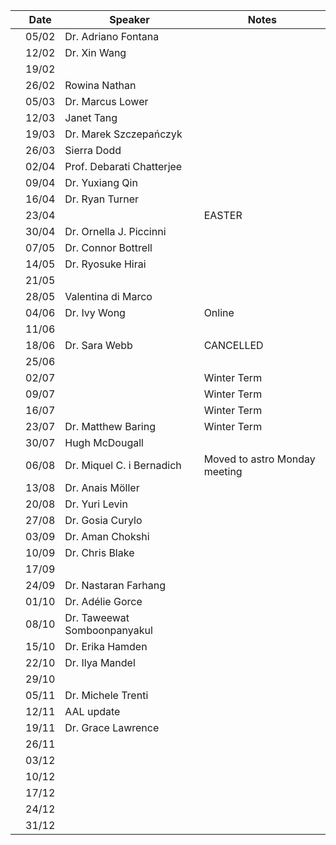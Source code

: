 |  | Date   | Speaker |  Notes |
| --- | --- | --- |  --- | 
|  | 05/02 | Dr. Adriano Fontana |  |  
|  | 12/02 | Dr. Xin Wang |  |
|  | 19/02 |  |  |
|  | 26/02 | Rowina Nathan |  |
|  | 05/03 | Dr. Marcus Lower |  |
|  | 12/03 | Janet Tang |  |
|  | 19/03 | Dr. Marek Szczepańczyk |  |
|  | 26/03 | Sierra Dodd  | |
|  | 02/04 | Prof. Debarati Chatterjee  |  |
|  | 09/04 | Dr. Yuxiang Qin |  |
|  | 16/04 | Dr. Ryan Turner |  |
|  | 23/04 |  | EASTER |
|  | 30/04 | Dr. Ornella J. Piccinni |  |
|  | 07/05 | Dr. Connor Bottrell | |
|  | 14/05 | Dr. Ryosuke Hirai |  |
|  | 21/05 |  |  |
|  | 28/05 | Valentina di Marco |  |
|  | 04/06 | Dr. Ivy Wong | Online |
|  | 11/06 | |  |
|  | 18/06 | Dr. Sara Webb | CANCELLED|
|  | 25/06 |  |  |
|  | 02/07 |  | Winter Term |
|  | 09/07 |  | Winter Term |
|  | 16/07 |  | Winter Term |
|  | 23/07 | Dr. Matthew Baring | Winter Term |
|  | 30/07 | Hugh McDougall  |  |
|  | 06/08 | Dr. Miquel C. i Bernadich | Moved to astro Monday meeting |
|  | 13/08 | Dr. Anais Möller |  |
|  | 20/08 | Dr. Yuri Levin |  |
|  | 27/08 | Dr. Gosia Curylo  |  |
|  | 03/09 | Dr. Aman Chokshi |  |
|  | 10/09 | Dr. Chris Blake |  |
|  | 17/09 |  |  |
|  | 24/09 | Dr. Nastaran Farhang |  |
|  | 01/10 | Dr. Adélie Gorce |  |
|  | 08/10 | Dr. Taweewat Somboonpanyakul |  |
|  | 15/10 | Dr. Erika Hamden  |  |
|  | 22/10 | Dr. Ilya Mandel |  |
|  | 29/10 |  |  |
|  | 05/11 | Dr. Michele Trenti |  |
|  | 12/11 | AAL update |  |
|  | 19/11 | Dr. Grace Lawrence  |  |
|  | 26/11 |  |  |
|  | 03/12 |  |  |
|  | 10/12 |  |  |
|  | 17/12 |  |  |
|  | 24/12 |  |  |
|  | 31/12 |  |  |

